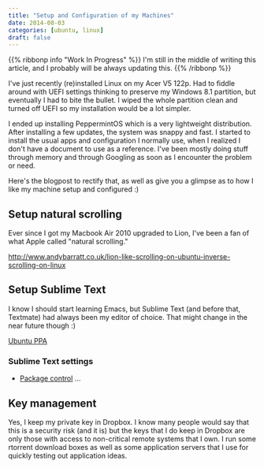 ```yaml
---
title: "Setup and Configuration of my Machines"
date: 2014-08-03
categories: [ubuntu, linux]
draft: false
---
```

{{% ribbonp info "Work In Progress" %}}
  I'm still in the middle of writing this article, and I probably will be always updating this.
{{% /ribbonp %}}

I've just recently (re)installed Linux on my Acer V5 122p. Had to fiddle around with UEFI settings thinking to preserve my Windows 8.1 partition, but eventually I had to bite the bullet. I wiped the whole partition clean and turned off UEFI so my installation would be a lot simpler.

<!--more-->

I ended up installing PeppermintOS which is a very lightweight distribution. After installing a few updates, the system was snappy and fast. I started to install the usual apps and configuration I normally use, when I realized I don't have a document to use as a reference. I've been mostly doing stuff through memory and through Googling as soon as I encounter the problem or need.

Here's the blogpost to rectify that, as well as give you a glimpse as to how I like my machine setup and configured :)

Setup natural scrolling
-----------------------
Ever since I got my Macbook Air 2010 upgraded to Lion, I've been a fan of what Apple called "natural scrolling."

http://www.andybarratt.co.uk/lion-like-scrolling-on-ubuntu-inverse-scrolling-on-linux

Setup Sublime Text
------------------
I know I should start learning Emacs, but Sublime Text (and before that, Textmate) had always been my editor of choice. That might change in the near future though :)

[Ubuntu PPA](http://www.webupd8.org/20)

### Sublime Text settings

* [Package control](https://sublime.wbond.net/installation)
...


Key management
--------------
Yes, I keep my private key in Dropbox. I know many people would say that this is a security risk (and it is) but the keys that I do keep in Dropbox are only those with access to non-critical remote systems that I own. I run some rtorrent download boxes as well as some application servers that I use for quickly testing out application ideas.

